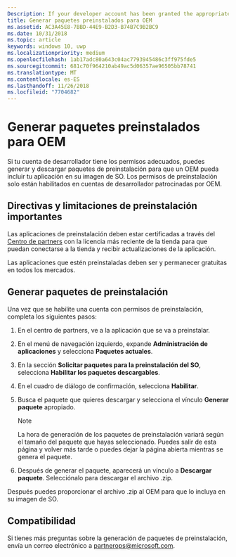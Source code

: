 ```yaml
---
Description: If your developer account has been granted the appropriate permissions, you can generate and download preinstall packages so that an OEM can include your app in their OS image.
title: Generar paquetes preinstalados para OEM
ms.assetid: AC3A45E8-7BBD-44E9-B2D3-B74B7C9B2BC9
ms.date: 10/31/2018
ms.topic: article
keywords: windows 10, uwp
ms.localizationpriority: medium
ms.openlocfilehash: 1ab17adc80a643c04ac7793945486c3ff975fde5
ms.sourcegitcommit: 681c70f964210ab49ac5d06357ae96505bb78741
ms.translationtype: MT
ms.contentlocale: es-ES
ms.lasthandoff: 11/26/2018
ms.locfileid: "7704682"
---
```

# <a name="generate-preinstall-packages-for-oems"></a>Generar paquetes preinstalados para OEM

Si tu cuenta de desarrollador tiene los permisos adecuados, puedes generar y descargar paquetes de preinstalación para que un OEM pueda incluir tu aplicación en su imagen de SO. Los permisos de preinstalación solo están habilitados en cuentas de desarrollador patrocinadas por OEM.


## <a name="important-preinstall-policy--limitations"></a>Directivas y limitaciones de preinstalación importantes

Las aplicaciones de preinstalación deben estar certificadas a través del [Centro de partners](https://partner.microsoft.com/dashboard) con la licencia más reciente de la tienda para que puedan conectarse a la tienda y recibir actualizaciones de la aplicación.

Las aplicaciones que estén preinstaladas deben ser y permanecer gratuitas en todos los mercados.


## <a name="generating-preinstall-packages"></a>Generar paquetes de preinstalación

Una vez que se habilite una cuenta con permisos de preinstalación, completa los siguientes pasos:

1.  En el centro de partners, ve a la aplicación que se va a preinstalar.
2.  En el menú de navegación izquierdo, expande **Administración de aplicaciones** y selecciona **Paquetes actuales**.
3.  En la sección **Solicitar paquetes para la preinstalación del SO**, selecciona **Habilitar los paquetes descargables**.
4.  En el cuadro de diálogo de confirmación, selecciona **Habilitar**.
5.  Busca el paquete que quieres descargar y selecciona el vínculo **Generar paquete** apropiado.

    > [!NOTE]
    > La hora de generación de los paquetes de preinstalación variará según el tamaño del paquete que hayas seleccionado. Puedes salir de esta página y volver más tarde o puedes dejar la página abierta mientras se genera el paquete.

6.  Después de generar el paquete, aparecerá un vínculo a **Descargar paquete**. Selecciónalo para descargar el archivo .zip.

Después puedes proporcionar el archivo .zip al OEM para que lo incluya en su imagen de SO.


## <a name="support"></a>Compatibilidad

Si tienes más preguntas sobre la generación de paquetes de preinstalación, envía un correo electrónico a <partnerops@microsoft.com>.

 

 




